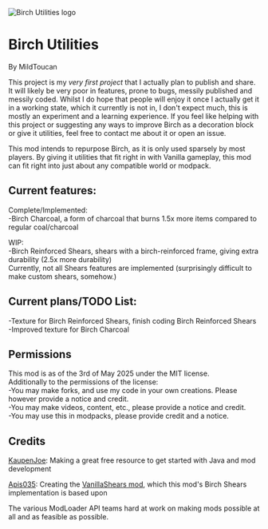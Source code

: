![Birch Utilities logo](https://github.com/user-attachments/assets/be28c53e-3cee-4904-a865-03a00ef70fe3)

# Birch Utilities
By MildToucan

This project is my *very first project* that I actually plan to publish and share. It will likely be very poor in features, prone to bugs, messily published and messily coded.
Whilst I do hope that people will enjoy it once I actually get it in a working state, which it currently is not in, I don't expect much, this is mostly an experiment and a learning experience.
If you feel like helping with this project or suggesting any ways to improve Birch as a decoration block or give it utilities, feel free to contact me about it or open an issue.

This mod intends to repurpose Birch, as it is only used sparsely by most players. By giving it utilities that fit right in with Vanilla gameplay, this mod can fit right into just about any compatible world or modpack.

## Current features:

Complete/Implemented:  
-Birch Charcoal, a form of charcoal that burns 1.5x more items compared to regular coal/charcoal

WIP:  
-Birch Reinforced Shears, shears with a birch-reinforced frame, giving extra durability (2.5x more durability)  
Currently, not all Shears features are implemented (surprisingly difficult to make custom shears, somehow.)

## Current plans/TODO List:
-Texture for Birch Reinforced Shears, finish coding Birch Reinforced Shears  
-Improved texture for Birch Charcoal


## Permissions
This mod is as of the 3rd of May 2025 under the MIT license.  
Additionally to the permissions of the license:  
-You may make forks, and use my code in your own creations. Please however provide a notice and credit.  
-You may make videos, content, etc., please provide a notice and credit.  
-You may use this in modpacks, please provide credit and a notice.



## Credits
[KaupenJoe](https://www.youtube.com/@ModdingByKaupenjoe): Making a great free resource to get started with Java and mod development

[Apis035](https://modrinth.com/user/Apis035): Creating the [VanillaShears mod](https://modrinth.com/mod/vanillashears), which this mod's Birch Shears implementation is based upon

The various ModLoader API teams hard at work on making mods possible at all and as feasible as possible.
